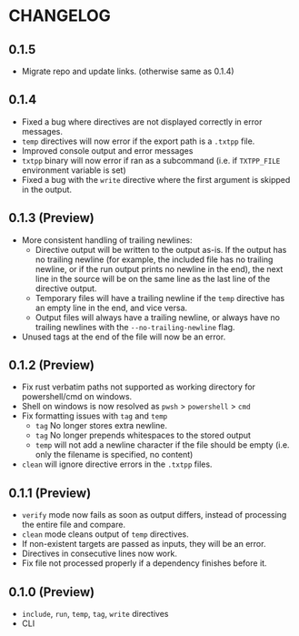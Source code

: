 # CHANGELOG

## 0.1.5
- Migrate repo and update links. (otherwise same as 0.1.4)

## 0.1.4
- Fixed a bug where directives are not displayed correctly in error messages.
- `temp` directives will now error if the export path is a `.txtpp` file.
- Improved console output and error messages
- `txtpp` binary will now error if ran as a subcommand (i.e. if `TXTPP_FILE` environment variable is set)
- Fixed a bug with the `write` directive where the first argument is skipped in the output.

## 0.1.3 (Preview)
- More consistent handling of trailing newlines:
  - Directive output will be written to the output as-is. If the output has no trailing newline (for example, the included file has no trailing newline, or if the run output prints no newline in the end), the next line in the source will be on the same line as the last line of the directive output.
  - Temporary files will have a trailing newline if the `temp` directive has an empty line in the end, and vice versa.
  - Output files will always have a trailing newline, or always have no trailing newlines with the `--no-trailing-newline` flag.
- Unused tags at the end of the file will now be an error.

## 0.1.2 (Preview)
- Fix rust verbatim paths not supported as working directory for powershell/cmd on windows.
- Shell on windows is now resolved as `pwsh` > `powershell` > `cmd`
- Fix formatting issues with `tag` and `temp`
  - `tag` No longer stores extra newline.
  - `tag` No longer prepends whitespaces to the stored output
  - `temp` will not add a newline character if the file should be empty (i.e. only the filename is specified, no content)
- `clean` will ignore directive errors in the `.txtpp` files.

## 0.1.1 (Preview)
- `verify` mode now fails as soon as output differs, instead of processing the entire file and compare.
- `clean` mode cleans output of `temp` directives.
- If non-existent targets are passed as inputs, they will be an error.
- Directives in consecutive lines now work.
- Fix file not processed properly if a dependency finishes before it.

## 0.1.0 (Preview)
- `include`, `run`, `temp`, `tag`, `write` directives
- CLI
